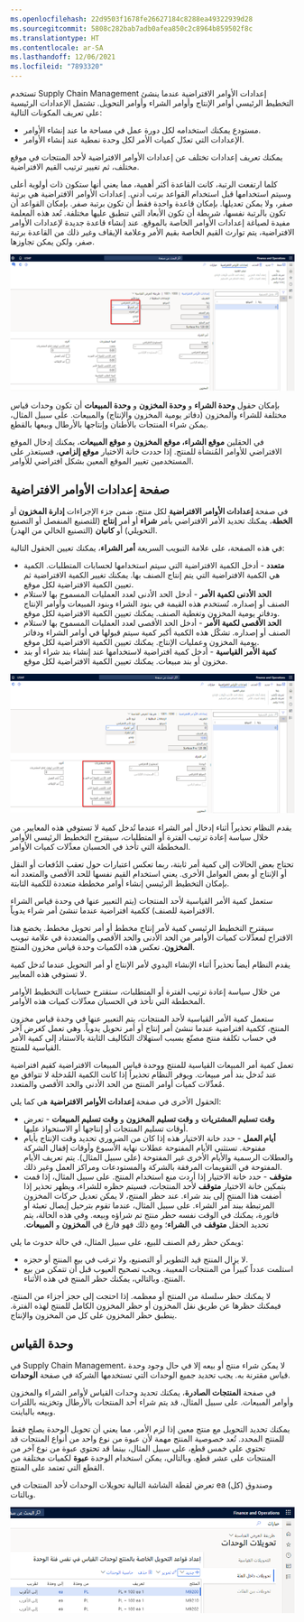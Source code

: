 ```yaml
---
ms.openlocfilehash: 22d9503f1678fe26627184c8288ea49322939d28
ms.sourcegitcommit: 5808c282bab7adb0afea850c2c8964b859502f8c
ms.translationtype: HT
ms.contentlocale: ar-SA
ms.lasthandoff: 12/06/2021
ms.locfileid: "7893320"
---
```

تستخدم Supply Chain Management إعدادات الأوامر الافتراضية عندما ينشئ التخطيط الرئيسي أوامر الإنتاج وأوامر الشراء وأوامر التحويل. تشتمل الإعدادات الرئيسية على تعريف المكونات التالية:

-   مستودع يمكنك استخدامه لكل دورة عمل في مساحة ما عند إنشاء الأوامر.
-   الإعدادات التي تعدّل كميات الأمر لكل وحدة نمطية عند إنشاء الأوامر.

يمكنك تعريف إعدادات تختلف عن إعدادات الأوامر الافتراضية لأحد المنتجات في موقع مختلف، ثم تغيير ترتيب القيم الافتراضية.

كلما ارتفعت الرتبة، كانت القاعدة أكثر أهمية، مما يعني أنها ستكون ذات أولوية أعلى وسيتم استخدامها قبل استخدام القواعد برتب أدنى. إعدادات الأوامر الافتراضية هي برتبة صفر، ولا يمكن تعديلها. بإمكان قاعدة واحدة فقط أن تكون برتبة صفر. بإمكان القواعد أن تكون بالرتبة نفسها، شريطة أن تكون الأبعاد التي تنطبق عليها مختلفة. تُعد هذه المعلمة مفيدة لصياغة إعدادات الأوامر الخاصة بالموقع. عند إنشاء قاعدة جديدة لإعدادات الأوامر الافتراضية، يتم توارث القيم الخاصة بقيم الأمر وعلامة الإيقاف وغير ذلك من القاعدة برتبة صفر، ولكن يمكن تجاوزها.

[![لقطة شاشة لصفحة "إعدادات الأوامر الافتراضية" تعرض القائمة المنسدلة "نوع الأمر الافتراضي".](../media/default-order-settings.png) ](../media/default-order-settings.png#lightbox)

بإمكان حقول **وحدة الشراء** و **وحدة المخزون** و **وحدة المبيعات** أن تكون وحدات قياس مختلفة للشراء والمخزون (دفاتر يومية المخزون والإنتاج) والمبيعات. على سبيل المثال، يمكن شراء المنتجات بالأطنان وإنتاجها بالأرطال وبيعها بالقطع.

في الحقلين **موقع الشراء، موقع المخزون** و **موقع المبيعات**، يمكنك إدخال الموقع الافتراضي للأوامر المُنشأة للمنتج.
إذا حددت خانة الاختيار **موقع إلزامي**، فسيتعذر على المستخدمين تغيير الموقع المعين بشكل افتراضي للأوامر.

## <a name="default-order-settings-page"></a>صفحة إعدادات الأوامر الافتراضية 

في صفحة **إعدادات الأوامر الافتراضية** لكل منتج، ضمن جزء الإجراءات **إدارة المخزون** أو **الخطة**، يمكنك تحديد الأمر الافتراضي بأمر **شراء** أو أمر **إنتاج** (للتصنيع المنفصل أو التصنيع التحويلي) أو **كانبان** (التصنيع الخالي من الهدر).

في هذه الصفحة، على علامة التبويب السريعة **أمر الشراء**، يمكنك تعيين الحقول التالية:

-   **متعدد** - أدخل الكمية الافتراضية التي سيتم استخدامها لحسابات المتطلبات. الكمية هي الكمية الافتراضية التي يتم إنتاج الصنف بها. يمكنك تغيير الكمية الافتراضية ثم تعيين الكمية الافتراضية لكل موقع.
-   **الحد الأدنى لكمية الأمر** - أدخل الحد الأدنى لعدد العمليات المسموح بها لاستلام الصنف أو إصداره. تُستخدم هذه القيمة في بنود الشراء وبنود المبيعات وأوامر الإنتاج ودفاتر يومية المخزون وتغطية الصنف. يمكنك تعيين الكمية الافتراضية لكل موقع.
-   **الحد الأقصى لكمية الأمر** - أدخل الحد الأقصى لعدد العمليات المسموح بها لاستلام الصنف أو إصداره. تشكّل هذه الكمية أكبر كمية سيتم قبولها في أوامر الشراء ودفاتر يومية المخزون وعمليات الإنتاج. يمكنك تعيين الكمية الافتراضية لكل موقع.
-   **كمية الأمر القياسية** - أدخل كمية افتراضية لاستخدامها عند إنشاء بند شراء أو بند مخزون أو بند مبيعات. يمكنك تعيين الكمية الافتراضية لكل موقع.

[![ لقطة شاشة لصفحة "إعدادات الأوامر الافتراضية" تعرض حقول "كمية الشراء".](../media/order-quantity.png) ](../media/order-quantity.png#lightbox)

يقدم النظام تحذيراً أثناء إدخال أمر الشراء عندما تُدخل كمية لا تستوفي هذه المعايير. من خلال سياسة إعادة ترتيب الفترة أو المتطلبات، سيقترح التخطيط الرئيسي الأوامر المخططة التي تأخذ في الحسبان معدِّلات كميات الأوامر.

تحتاج بعض الحالات إلى كمية أمر ثابتة، ربما تعكس اعتبارات حول تعقب الدُفعات أو النقل أو الإنتاج أو بعض العوامل الأخرى. يعني استخدام القيم نفسها للحد الأقصى والمتعدد أنه بإمكان التخطيط الرئيسي إنشاء أوامر مخططة متعددة للكمية الثابتة.

ستعمل كمية الأمر القياسية لأحد المنتجات (يتم التعبير عنها في وحدة قياس الشراء الافتراضية للصنف) ككمية افتراضية عندما تنشئ أمر شراء يدوياً.

سيقترح التخطيط الرئيسي كمية لأمر إنتاج مخطط أو أمر تحويل مخطط. يخضع هذا الاقتراح لمعدِّلات كميات الأوامر من الحد الأدنى والحد الأقصى والمتعددة في علامة تبويب **المخزون**. تعكس هذه الكميات وحدة قياس مخزون المنتج.

يقدم النظام أيضاً تحذيراً أثناء الإنشاء اليدوي لأمر الإنتاج أو أمر التحويل عندما تُدخل كمية لا تستوفي هذه المعايير.‬

من خلال سياسة إعادة ترتيب الفترة أو المتطلبات، ستقترح حسابات التخطيط الأوامر المخططة التي تأخذ في الحسبان معدِّلات كميات هذه الأوامر.

ستعمل كمية الأمر القياسية لأحد المنتجات، يتم التعبير عنها في وحدة قياس مخزون المنتج، ككمية افتراضية عندما تنشئ أمر إنتاج أو أمر تحويل يدوياً. وهي تعمل كغرض آخر في حساب تكلفة منتج مصنّع بسبب استهلاك التكاليف الثابتة بالاستناد إلى كمية الأمر القياسية للمنتج.

تعمل كمية أمر المبيعات القياسية للمنتج ووحدة قياس المبيعات الافتراضية كقيم افتراضية عند تُدخل بند أمر مبيعات.
ويوفر النظام تحذيراً إذا كانت الكمية المُدخلة لا تتوافق مع مُعدِّلات كميات أوامر المنتج من الحد الأدنى والحد الأقصى والمتعدد.

الحقول الأخرى في صفحة **إعدادات الأوامر الافتراضية** هي كما يلي:

-   **وقت تسليم المشتريات‬** و **وقت تسليم المخزون‬** و **وقت تسليم المبيعات‬** - تعرض أوقات تسليم المنتجات أو إنتاجها أو الاستحواذ عليها.
-   **أيام العمل** - حدد خانة الاختيار هذه إذا كان من الضروري تحديد وقت الإنتاج بأيام مفتوحة. تستثني الأيام المفتوحة عطلات نهاية الأسبوع وأوقات إقفال الشركة والعطلات الرسمية والأيام الأخرى غير المفتوحة (على سبيل المثال). يتم تعريف الأيام المفتوحة في التقويمات المرفقة بالشركة والمستودعات ومراكز العمل وغير ذلك.
-   **متوقف‬‏‫‬‏‫** - حدد خانة الاختيار إذا أردت منع استخدام المنتج. على سبيل المثال، إذا قمت بتمكين خانة الاختيار **متوقف** لأحد المنتجات، فسيتم حظره للشراء، ويظهر تحذير إذا أضفت هذا المنتج إلى بند شراء. عند حظر المنتج، لا يمكن تعديل حركات المخزون المرتبطة ببند أمر الشراء.
    على سبيل المثال، عندما تقوم بترحيل إيصال تعبئة أو فاتورة، يمكنك في الوقت نفسه حظر منتج تم شراؤه وبيعه. وفي هذه الحالة، يتم تحديد الحقل **متوقف** في **الشراء**؛ ومع ذلك فهو فارغ في **المخزون** و **المبيعات**.

ويمكن حظر رقم الصنف للبيع، على سبيل المثال، في حالة حدوث ما يلي:

-   لا يزال المنتج قيد التطوير أو التصنيع، ولا ترغب في بيع المنتج أو حجزه.
-   استلمت عدداً كبيراً من المنتجات المعيبة. ويجب تصحيح العيوب قبل أن تتمكن من بيع المنتج. وبالتالي، يمكنك حظر المنتج في هذه الأثناء.

لا يمكنك حظر سلسلة من المنتج أو معظمه. إذا احتجت إلى حجز أجزاء من المنتج، فيمكنك حظرها عن طريق نقل المخزون أو حظر المخزون الكامل للمنتج لهذه الفترة. ينطبق حظر المخزون على كل من المخزون والإنتاج.

## <a name="unit-of-measure"></a>وحدة القياس 

في Supply Chain Management، لا يمكن شراء منتج أو بيعه إلا في حال وجود وحدة قياس مقترنة به. يجب تحديد جميع الوحدات التي تستخدمها الشركة في صفحة **الوحدات**.

في صفحة **المنتجات الصادرة**، يمكنك تحديد وحدات القياس لأوامر الشراء والمخزون وأوامر المبيعات. على سبيل المثال، قد يتم شراء أحد المنتجات بالأرطال وتخزينه باللترات وبيعه بالباينت.

يمكنك تحديد التحويل مع منتج معين إذا لزم الأمر، مما يعني أن تحويل الوحدة يصلح فقط للمنتج المحدد. تُعد خصوصية المنتج مهمة لأن عبوة من نوع واحد من أنواع المنتجات قد تحتوي على خمس قطع، على سبيل المثال، بينما قد تحتوي عبوة من نوع آخر من المنتجات على عشر قطع. وبالتالي، يمكن استخدام الوحدة **عبوة** لكميات مختلفة من القطع التي تعتمد على المنتج.

تعرض لقطة الشاشة التالية تحويلات الوحدات لأحد المنتجات في ea (كل) وصندوق وبالتات.

![لقطة شاشة لصفحة "تحويلات الوحدات".](../media/unit-conversions.png)
